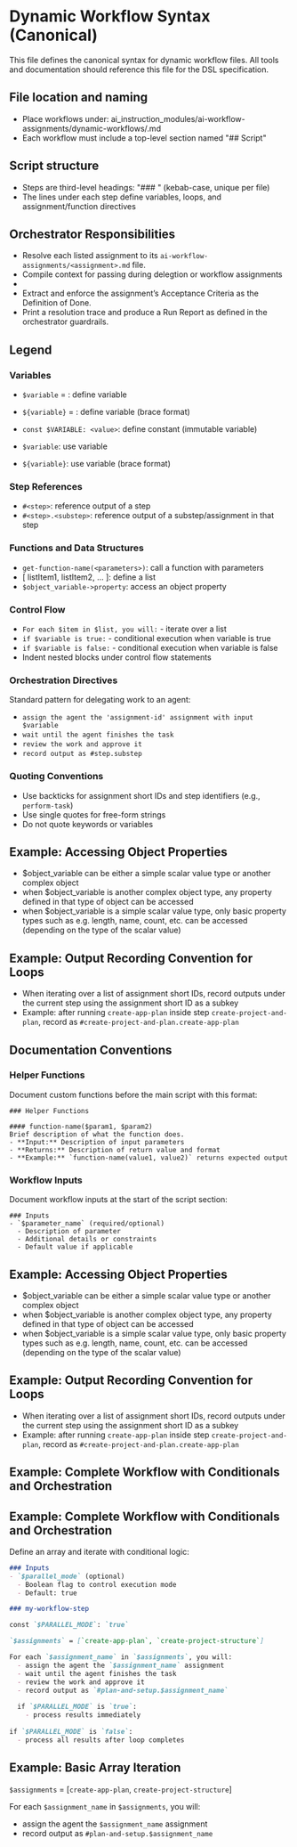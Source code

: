 # Dynamic Workflow Syntax (Canonical)

This file defines the canonical syntax for dynamic workflow files. All tools and documentation should reference this file for the DSL specification.

## File location and naming

- Place workflows under: ai_instruction_modules/ai-workflow-assignments/dynamic-workflows/<name>.md
- Each workflow must include a top-level section named "## Script"

## Script structure

- Steps are third-level headings: "### <step-id>" (kebab-case, unique per file)
- The lines under each step define variables, loops, and assignment/function directives

## Orchestrator Responsibilities

  - Resolve each listed assignment to its `ai-workflow-assignments/<assignment>.md` file.
  - Compile context for passing during delegtion or workflow assignments
  - 
  - Extract and enforce the assignment’s Acceptance Criteria as the Definition of Done.
  - Print a resolution trace and produce a Run Report as defined in the orchestrator guardrails.

## Legend

### Variables

- `$variable` = <value>: define variable
- `${variable}` = <value>: define variable (brace format)
- `const $VARIABLE: <value>`: define constant (immutable variable)

- `$variable`: use variable
- `${variable}`: use variable (brace format)

### Step References

- `#<step>`: reference output of a step
- `#<step>.<substep>`: reference output of a substep/assignment in that step

### Functions and Data Structures

- `get-function-name(<parameters>)`: call a function with parameters
- [ listItem1, listItem2, ... ]: define a list
- `$object_variable->property`: access an object property 

### Control Flow

- `For each $item in $list, you will:` - iterate over a list
- `if $variable is true:` - conditional execution when variable is true
- `if $variable is false:` - conditional execution when variable is false
- Indent nested blocks under control flow statements

### Orchestration Directives

Standard pattern for delegating work to an agent:
- `assign the agent the 'assignment-id' assignment with input $variable`
- `wait until the agent finishes the task`
- `review the work and approve it`
- `record output as #step.substep`

### Quoting Conventions

- Use backticks for assignment short IDs and step identifiers (e.g., `perform-task`)
- Use single quotes for free-form strings
- Do not quote keywords or variables

## Example: Accessing Object Properties

- $object_variable can be either a simple scalar value type or another complex object
- when $object_variable is another complex object type, any property defined in that type of object can be accessed
- when $object_variable is a simple scalar value type, only basic property types such as e.g. length, name, count, etc. can be accessed (depending on the type of the scalar value)

## Example: Output Recording Convention for Loops

- When iterating over a list of assignment short IDs, record outputs under the current step using the assignment short ID as a subkey
- Example: after running `create-app-plan` inside step `create-project-and-plan`, record as `#create-project-and-plan.create-app-plan`

## Documentation Conventions

### Helper Functions

Document custom functions before the main script with this format:

```
### Helper Functions

#### function-name($param1, $param2)
Brief description of what the function does.
- **Input:** Description of input parameters
- **Returns:** Description of return value and format
- **Example:** `function-name(value1, value2)` returns expected output
```

### Workflow Inputs

Document workflow inputs at the start of the script section:

```
### Inputs
- `$parameter_name` (required/optional)
  - Description of parameter
  - Additional details or constraints
  - Default value if applicable
```

## Example: Accessing Object Properties

- $object_variable can be either a simple scalar value type or another complex object
- when $object_variable is another complex object type, any property defined in that type of object can be accessed
- when $object_variable is a simple scalar value type, only basic property types such as e.g. length, name, count, etc. can be accessed (depending on the type of the scalar value)

## Example: Output Recording Convention for Loops

- When iterating over a list of assignment short IDs, record outputs under the current step using the assignment short ID as a subkey
- Example: after running `create-app-plan` inside step `create-project-and-plan`, record as `#create-project-and-plan.create-app-plan`

## Example: Complete Workflow with Conditionals and Orchestration

## Example: Complete Workflow with Conditionals and Orchestration

Define an array and iterate with conditional logic:

```markdown
### Inputs
- `$parallel_mode` (optional)
  - Boolean flag to control execution mode
  - Default: true

### my-workflow-step

const `$PARALLEL_MODE`: `true`

`$assignments` = [`create-app-plan`, `create-project-structure`]

For each `$assignment_name` in `$assignments`, you will:
  - assign the agent the `$assignment_name` assignment
  - wait until the agent finishes the task
  - review the work and approve it
  - record output as `#plan-and-setup.$assignment_name`
  
  if `$PARALLEL_MODE` is `true`:
    - process results immediately
  
if `$PARALLEL_MODE` is `false`:
  - process all results after loop completes
```

## Example: Basic Array Iteration

`$assignments` = [`create-app-plan`, `create-project-structure`]

For each `$assignment_name` in `$assignments`, you will:
  - assign the agent the `$assignment_name` assignment
  - record output as `#plan-and-setup.$assignment_name`
